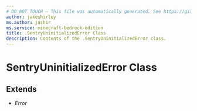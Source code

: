 ```yaml
---
# DO NOT TOUCH — This file was automatically generated. See https://github.com/mojang/minecraftapidocsgenerator to modify descriptions, examples, etc.
author: jakeshirley
ms.author: jashir
ms.service: minecraft-bedrock-edition
title: .SentryUninitializedError Class
description: Contents of the .SentryUninitializedError class.
---
```

# SentryUninitializedError Class

## Extends
- *Error*
